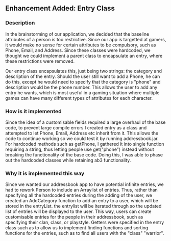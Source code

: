 ## **Enhancement Added: Entry Class**

### Description
In the brainstorming of our application, we decided that the baseline attributes of a person is too restrictive. Since our app is targetted at gamers,
it would make no sense for certain attributes to be compulsory, such as Phone, Email, and Address. Since these classes were hardcoded, we thought we could implement a parent class to encapsulate an entry, where these restrictions were removed.

Our entry class encapsulates this, just being two strings: the category and description of the entry. Should the user still want to add a Phone, he can do this, except he would need to specify that the category is "phone" and description would be the phone number.
This allows the user to add any entry he wants, which is most useful in a gaming situation where multiple games can have many different types of attributes for each character.
### How is it implemented
Since the idea of a customisable fields required a large overhaul of the base code, to prevent large compile errors I created entry as a class and attempted to let Phone, Email, Address etc inherit from it.
This allows the code to continue working so we could test it by running addressbook.jar. For hardcoded methods such as getPhone, I gathered it into  single function requiring a string, thus letting people use get("phone") instead without breaking the functionality of the base code.
Doing this, I was able to phase out the hardcoded classes while retaining ab3 functionality.

### Why it is implemented this way
Since we wanted our addressbook app to have potential infinite entries, we had to rework Person to include an Arraylist of entries. Thus, rather than specifying all the hardcoded entries during the adding of the user,
we created an AddCategory function to add an entry to a user, which will be stored in the entryList. the entrylist will be iterated through so the updated list of entries will be displayed to the user.
This way, users can create customisable entries for the people in their addressbook, such as specifying their clan, class, or playstyle.
Getters were specified in the entry class such as to allow us to implement finding functions and sorting functions for the entries, such as to find all users with the "class" "warrior".

